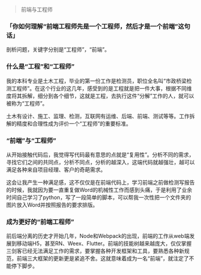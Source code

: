 > 前端与工程师

### 「你如何理解“前端工程师先是一个工程师，然后才是一个前端”这句话」

剖析问题，关键字分别是“工程师”，“前端”。

### 什么是“工程”和“工程师”
我的本科专业是土木工程，毕业的第一份工作是检测员，职位全名叫“市政桥梁检测工程师”。在这个行业的这几年，感受到的是工程就是把一件大事，根据不同维度将其拆解，细分到各个细节，这就是工程，去执行这件“分解”工作的人，就可以被称为“工程师”。

土木有设计、施工、监理、检测，互联网有运维、后端、前端、测试等等。工作拆解的精度和合理性成为评价一个“工程师”的重要标准。


### “前端”与“工程师”

从开始接触代码后，我觉得写代码最有意思的点就是“复用性”。分析不同的需求，寻找它们之间的共同点，分析不同点，分析的越深入，这端代码就越强壮，越可以满足各种来自项目经理、客户的奇葩需求。

这会让我产生一种满足感，这不仅仅是在前端代码上，学习前端之前做检测写报告的时候，我就因为要一直重复做Word的机械性工作而感到头痛，于是利用了业余时间自己学习了python，写了一段简单的脚本，可以帮我一次性把一个文件夹的图片放入Word并按照报告的要求排版。

### 成为更好的“前端工程师”

前后端分离的历史才开始几年，Node和Webpack的出现，前端的工作从web端发展到移动端H5，甚至RN、Weex、Flutter。前端的技能树越来越庞大，仅仅掌握三剑客已经无法满足工作的需求，要掌握各种开发框架和工具，要熟悉各种新规范，前端三大框架的更新更是紧追不舍。这就意味着成为一名“前端”，就注定了不能停下脚步。
